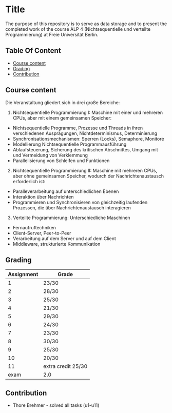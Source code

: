 # Title

The purpose of this repository is to serve as data storage and to present the completed work of the course ALP 4 (Nichtsequentielle und verteilte Programmierung) at Freie Universität Berlin.

## Table Of Content

- [Course content](#course-content)
- [Grading](#grading)
- [Contribution](#contribution)


## Course content

Die Veranstaltung gliedert sich in drei große Bereiche:

1. Nichtsequentielle Programmierung I: Maschine mit einer und mehreren CPUs, aber mit einem gemeinsamen Speicher:
- Nichtsequentielle Programme, Prozesse und Threads in ihren verschiedenen Ausprägungen, Nichtdeterminismus, Determinierung
- Synchronisationsmechanismen: Sperren (Locks), Semaphore, Monitore
- Modellierung Nichtsequentielle Programmausführung
- Ablaufsteuerung, Sicherung des kritischen Abschnittes, Umgang mit und Vermeidung von Verklemmung
- Parallelisierung von Schleifen und Funktionen
 
2. Nichtsequentielle Programmierung II: Maschine mit mehreren CPUs, aber ohne gemeinsamen Speicher, wodurch der Nachrichtenaustausch erforderlich ist:
- Paralleverarbeitung auf unterschiedlichen Ebenen
- Interaktion über Nachrichten
- Programmieren und Synchronisieren von gleichzeitig laufenden Prozessen, die über Nachrichtenaustausch interagieren
 
3. Verteilte Programmierung: Unterschiedliche Maschinen
- Fernaufruftechniken
- Client-Server, Peer-to-Peer
- Verarbeitung auf dem Server und auf dem Client
- Middleware, strukturierte Kommunikation

## Grading

| Assignment  | Grade |
| ------------- | ------------- |
| 1  | 23/30  |
| 2  | 28/30  |
| 3  | 25/30  |
| 4  | 21/30  |
| 5  | 29/30  |
| 6  | 24/30  |
| 7  | 23/30  |
| 8  | 30/30  |
| 9  | 25/30  |
| 10  | 20/30  |
| 11  | extra credit 25/30  |
| exam  | 2.0  |



## Contribution

* Thore Brehmer - solved all tasks (u1-u11)